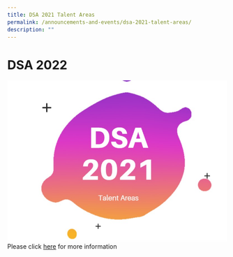 ```yaml
---
title: DSA 2021 Talent Areas
permalink: /announcements-and-events/dsa-2021-talent-areas/
description: ""
---
```

# **DSA 2022**

![](/images/138438747_3571.jpg)
Please click [here](/yi-experience/direct-school-admissions-into-secondary-schools-dsa-sec/) for more information